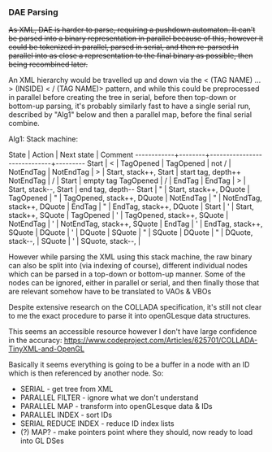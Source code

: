 ### DAE Parsing ###

~~As XML, DAE is harder to parse, requiring a pushdown automaton. It can't be parsed into a binary representation in
parallel because of this, however it could be tokenized in parallel, parsed in serial, and then re-parsed in parallel
into as close a representation to the final binary as possible, then being recombined later.~~

An XML hierarchy would be travelled up and down via the < (TAG NAME) ... > (INSIDE) < / (TAG NAME)> pattern, and while
this could be preprocessed in parallel before creating the tree in serial, before then top-down or bottom-up parsing,
it's probably similarly fast to have a single serial run, described by "Alg1" below and then a parallel map, before the
final serial combine.

Alg1:
Stack machine:

State       | Action | Next state                  | Comment
------------+--------+-----------------------------+---------
Start       | <      | TagOpened                   |
TagOpened   | not /  | NotEndTag                   |
NotEndTag   | >      | Start, stack++, Start       | start tag, depth++
NotEndTag   | /      | Start                       | empty tag
TagOpened   | /      | EndTag                      |
EndTag      | >      | Start, stack--, Start       | end tag, depth--
Start       | "      | Start, stack++, DQuote      |
TagOpened   | "      | TagOpened, stack++, DQuote  |
NotEndTag   | "      | NotEndTag, stack++, DQuote  |
EndTag      | "      | EndTag, stack++, DQuote     |
Start       | '      | Start, stack++, SQuote      |
TagOpened   | '      | TagOpened, stack++, SQuote  |
NotEndTag   | '      | NotEndTag, stack++, SQuote  |
EndTag      | '      | EndTag, stack++, SQuote     |
DQuote      | '      | DQuote                      |
SQuote      | "      | SQuote                      |
DQuote      | "      | DQuote, stack--, <PREVIOUS> |
SQuote      | '      | SQuote, stack--, <PREVIOUS> |

However while parsing the XML using this stack machine, the raw binary can also be split into (via indexing of course),
different individual nodes which can be parsed in a top-down or bottom-up manner. Some of the nodes can be ignored,
either in parallel or serial, and then finally those that are relevant somehow have to be translated to VAOs & VBOs




Despite extensive research on the COLLADA specification, it's still not clear to me the exact procedure to parse it into
openGLesque data structures.

This seems an accessible resource however I don't have large confidence in the accuracy:
https://www.codeproject.com/Articles/625701/COLLADA-TinyXML-and-OpenGL

Basically it seems everything is going to be a buffer in a node with an ID which is then referenced by another node.
So:
 * SERIAL - get tree from XML
 * PARALLEL FILTER - ignore what we don't understand
 * PARALLEL MAP - transform into openGLesque data & IDs
 * PARALLEL INDEX - sort IDs
 * SERIAL REDUCE INDEX - reduce ID index lists
 * (?) MAP? - make pointers point where they should, now ready to load into GL DSes

